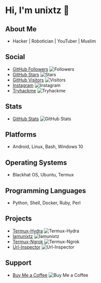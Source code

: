 # Hi, I'm unixtz 👋

## About Me
- Hacker | Robotician | YouTuber | Muslim

## Social
- [GitHub Followers](https://github.com/iamunixtz) ![Followers](https://img.shields.io/github/followers/iamunixtz?style=social&label=Follow&color=brightgreen)
- [GitHub Stars](https://github.com/iamunixtz) ![Stars](https://img.shields.io/github/stars/iamunixtz?style=social&label=Stars&color=blue)
- [GitHub Visitors](https://github.com/iamunixtz) ![Visitors](https://hits.seeyoufarm.com/api/count/incr/badge.svg?url=https%3A%2F%2Fgithub.com%2Fiamunixtz&title=Visitors&count_bg=%230073EB)
- [Instagram](https://www.instagram.com/unixtz) ![Instagram](https://img.shields.io/badge/Instagram-red?style=social&logo=instagram)
- [Tryhackme](https://www.tryhackme.com/p/unixtz) ![Tryhackme](https://img.shields.io/badge/tryhackme-red?style=social&logo=tryhackme)

## Stats
- [GitHub Stats](https://wangchujiang.com/) ![GitHub Stats](https://github-readme-stats-one-mu-82.vercel.app/api?username=iamunixtz&show_icons=true&icon_color=805AD5&text_color=718096&bg_color=ffffff&hide_title=true&hide_border=true&hide=contribs,issues)

## Platforms
- Android, Linux, Bash, Windows 10

## Operating Systems
- Blackhat OS, Ubuntu, Termux

## Programming Languages
- Python, Shell, Docker, Ruby, Perl

## Projects
- [Termux-Hydra](https://github.com/iamunixtz/Termux-Hydra) ![Termux-Hydra](https://github-readme-stats.anuraghazra1.vercel.app/api/pin/?username=iamunixtz&repo=Termux-Hydra&theme=material-palenight)
- [Iamunixtz](https://github.com/iamunixtz/Iamunixtz) ![Iamunixtz](https://github-readme-stats.anuraghazra1.vercel.app/api/pin/?username=iamunixtz&repo=Iamunixtz&theme=material-palenight)
- [Termux-Ngrok](https://github.com/iamunixtz/Termux-Hydra/) ![Termux-Ngrok](https://github-readme-stats.anuraghazra1.vercel.app/api/pin/?username=iamunixtz&repo=Termux-Ngrok&theme=material-palenight)
- [Url-Inspector](https://github.com/iamunixtz/Url-Inspector/) ![Url-Inspector](https://github-readme-stats.anuraghazra1.vercel.app/api/pin/?username=iamunixtz&repo=Url-Inspector&theme=material-palenight)

## Support
- [Buy Me a Coffee](https://www.buymeacoffee.com/unixtz) ![Buy Me a Coffee](https://cdn.buymeacoffee.com/buttons/v2/default-yellow.png)

